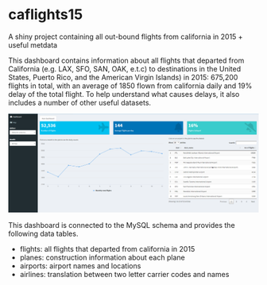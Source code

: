 # caflights15
A shiny project containing all out-bound flights from california in 2015 + useful metdata

This dashboard contains information about all flights that departed from California (e.g. LAX, SFO, SAN, OAK, e.t.c) to destinations in the United States, Puerto Rico, and the American Virgin Islands) in 2015: 675,200 flights in total, with an average of 1850 flown from california daily and 19% delay of the total flight. To help understand what causes delays, it also includes a number of other useful datasets.

![](images/california1.PNG)

This dashboard is connected to the MySQL schema and provides the following data tables.

- flights: all flights that departed from california in 2015
- planes: construction information about each plane
- airports: airport names and locations
- airlines: translation between two letter carrier codes and names


